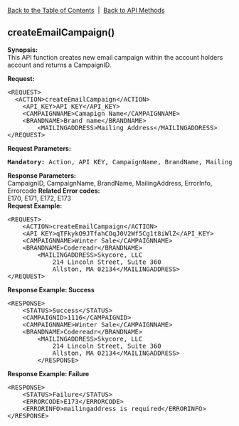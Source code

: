<a href="/1.3/README.md">Back to the Table of Contents</a>&nbsp;&nbsp;|&nbsp;&nbsp;<a href="API_METHODS.md">Back to API Methods</a>
<h2>createEmailCampaign()</h2>
<p><strong>Synopsis:</strong><br />
This API function creates new email campaign within the account holders account and returns a CampaignID.</p>
<div><strong>Request:</strong></div>
<pre>&lt;REQUEST&gt;
  &lt;ACTION&gt;createEmailCampaign&lt;/ACTION&gt;
	&lt;API_KEY&gt;API KEY&lt;/API_KEY&gt;
	&lt;CAMPAIGNNAME&gt;Camapign Name&lt;/CAMPAIGNNAME&gt;
	&lt;BRANDNAME&gt;Brand name&lt;/BRANDNAME&gt;
        &lt;MAILINGADDRESS&gt;Mailing Address&lt;/MAILINGADDRESS&gt;
&lt;/REQUEST&gt;</pre>
<div><strong>Request Parameters:</strong></div>
<pre><strong>Mandatory:</strong> Action, API_KEY, CampaignName, BrandName, MailingAddress</pre>
<strong>Response Parameters:</strong><br />
CampaignID, CampaignName, BrandName, MailingAddress, ErrorInfo, Errorcode
<strong>Related Error codes:</strong><br />
E170, E171, E172, E173    
<div><strong>Request Example:</strong></div>
<pre>&lt;REQUEST&gt;
	&lt;ACTION&gt;createEmailCampaign&lt;/ACTION&gt;
	&lt;API_KEY&gt;qTFkykO9JTfahCOqJ0V2Wf5Cg1t8iWlZ&lt;/API_KEY&gt;
	&lt;CAMPAIGNNAME&gt;Winter Sale&lt;/CAMPAIGNNAME&gt;
	&lt;BRANDNAME&gt;Codereadr&lt;/BRANDNAME&gt;
        &lt;MAILINGADDRESS&gt;Skycore, LLC 
            214 Lincoln Street, Suite 360
            Allston, MA 02134&lt;/MAILINGADDRESS&gt;
&lt;/REQUEST&gt;</pre>
<div><strong>Response Example: Success</strong></div>
<pre>&lt;RESPONSE&gt;
	&lt;STATUS&gt;Success&lt;/STATUS&gt;
	&lt;CAMPAIGNID&gt;1116&lt;/CAMPAIGNID&gt;
	&lt;CAMPAIGNNAME&gt;Winter Sale&lt;/CAMPAIGNNAME&gt;
 	&lt;BRANDNAME&gt;Codereadr&lt;/BRANDNAME&gt;
        &lt;MAILINGADDRESS&gt;Skycore, LLC 
            214 Lincoln Street, Suite 360
            Allston, MA 02134&lt;/MAILINGADDRESS&gt;
        &lt;/RESPONSE&gt;</pre>
<div><strong>Response Example: Failure</strong></div>
<pre>&lt;RESPONSE&gt;
	&lt;STATUS&gt;Failure&lt;/STATUS&gt;
	&lt;ERRORCODE&gt;E173&lt;/ERRORCODE&gt;
	&lt;ERRORINFO&gt;mailingaddress is required&lt;/ERRORINFO&gt;
&lt;/RESPONSE&gt;</pre>
